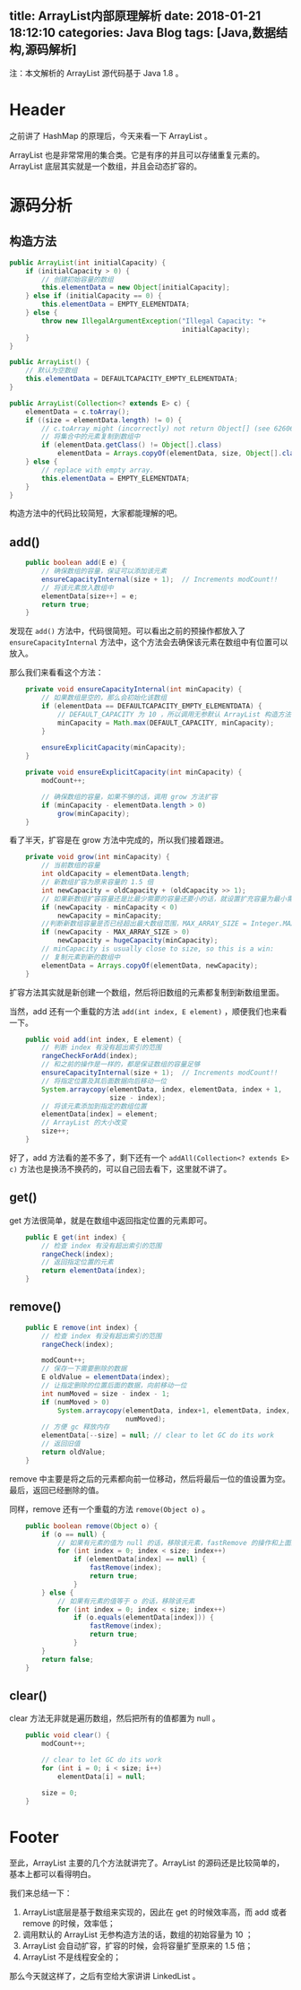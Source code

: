 title: ArrayList内部原理解析
date: 2018-01-21 18:12:10
categories: Java Blog
tags: [Java,数据结构,源码解析]
---
注：本文解析的 ArrayList 源代码基于 Java 1.8 。

Header
======
之前讲了 HashMap 的原理后，今天来看一下 ArrayList 。

ArrayList 也是非常常用的集合类。它是有序的并且可以存储重复元素的。 ArrayList 底层其实就是一个数组，并且会动态扩容的。

源码分析
=======
构造方法
-------
``` java
public ArrayList(int initialCapacity) {
    if (initialCapacity > 0) {
        // 创建初始容量的数组
        this.elementData = new Object[initialCapacity];
    } else if (initialCapacity == 0) {
        this.elementData = EMPTY_ELEMENTDATA;
    } else {
        throw new IllegalArgumentException("Illegal Capacity: "+
                                           initialCapacity);
    }
}

public ArrayList() {
    // 默认为空数组
    this.elementData = DEFAULTCAPACITY_EMPTY_ELEMENTDATA;
}

public ArrayList(Collection<? extends E> c) {
    elementData = c.toArray();
    if ((size = elementData.length) != 0) {
        // c.toArray might (incorrectly) not return Object[] (see 6260652)
        // 将集合中的元素复制到数组中
        if (elementData.getClass() != Object[].class)
            elementData = Arrays.copyOf(elementData, size, Object[].class);
    } else {
        // replace with empty array.
        this.elementData = EMPTY_ELEMENTDATA;
    }
}
```

构造方法中的代码比较简短，大家都能理解的吧。

add()
-----
``` java
    public boolean add(E e) {
        // 确保数组的容量，保证可以添加该元素
        ensureCapacityInternal(size + 1);  // Increments modCount!!
        // 将该元素放入数组中
        elementData[size++] = e;
        return true;
    }
```

发现在 `add()` 方法中，代码很简短。可以看出之前的预操作都放入了 `ensureCapacityInternal` 方法中，这个方法会去确保该元素在数组中有位置可以放入。

那么我们来看看这个方法：

``` java
    private void ensureCapacityInternal(int minCapacity) {
        // 如果数组是空的，那么会初始化该数组
        if (elementData == DEFAULTCAPACITY_EMPTY_ELEMENTDATA) {
            // DEFAULT_CAPACITY 为 10 ，所以调用无参默认 ArrayList 构造方法初始化的话，默认的数组容量为 10
            minCapacity = Math.max(DEFAULT_CAPACITY, minCapacity);
        }
    
        ensureExplicitCapacity(minCapacity);
    }

    private void ensureExplicitCapacity(int minCapacity) {
        modCount++;

        // 确保数组的容量，如果不够的话，调用 grow 方法扩容
        if (minCapacity - elementData.length > 0)
            grow(minCapacity);
    }
```

看了半天，扩容是在 grow 方法中完成的，所以我们接着跟进。

``` java
    private void grow(int minCapacity) {
        // 当前数组的容量
        int oldCapacity = elementData.length;
        // 新数组扩容为原来容量的 1.5 倍
        int newCapacity = oldCapacity + (oldCapacity >> 1);
        // 如果新数组扩容容量还是比最少需要的容量还要小的话，就设置扩充容量为最小需要的容量
        if (newCapacity - minCapacity < 0)
            newCapacity = minCapacity;
        //判断新数组容量是否已经超出最大数组范围，MAX_ARRAY_SIZE = Integer.MAX_VALUE - 8
        if (newCapacity - MAX_ARRAY_SIZE > 0)
            newCapacity = hugeCapacity(minCapacity);
        // minCapacity is usually close to size, so this is a win:
        // 复制元素到新的数组中
        elementData = Arrays.copyOf(elementData, newCapacity);
    }
```

扩容方法其实就是新创建一个数组，然后将旧数组的元素都复制到新数组里面。

当然，add 还有一个重载的方法 `add(int index, E element)` ，顺便我们也来看一下。

``` java
    public void add(int index, E element) {
        // 判断 index 有没有超出索引的范围
        rangeCheckForAdd(index);
        // 和之前的操作是一样的，都是保证数组的容量足够
        ensureCapacityInternal(size + 1);  // Increments modCount!!
        // 将指定位置及其后面数据向后移动一位
        System.arraycopy(elementData, index, elementData, index + 1,
                         size - index);
        // 将该元素添加到指定的数组位置
        elementData[index] = element;
        // ArrayList 的大小改变
        size++;
    }
```

好了，add 方法看的差不多了，剩下还有一个 `addAll(Collection<? extends E> c)` 方法也是换汤不换药的，可以自己回去看下，这里就不讲了。

get()
----
get 方法很简单，就是在数组中返回指定位置的元素即可。

``` java
    public E get(int index) {
        // 检查 index 有没有超出索引的范围
        rangeCheck(index);
        // 返回指定位置的元素
        return elementData(index);
    }
```

remove()
--------

``` java
    public E remove(int index) {
        // 检查 index 有没有超出索引的范围
        rangeCheck(index);

        modCount++;
        // 保存一下需要删除的数据
        E oldValue = elementData(index);
        // 让指定删除的位置后面的数据，向前移动一位
        int numMoved = size - index - 1;
        if (numMoved > 0)
            System.arraycopy(elementData, index+1, elementData, index,
                             numMoved);
        // 方便 gc 释放内存
        elementData[--size] = null; // clear to let GC do its work
        // 返回旧值
        return oldValue;
    }
```

remove 中主要是将之后的元素都向前一位移动，然后将最后一位的值设置为空。最后，返回已经删除的值。

同样，remove 还有一个重载的方法 `remove(Object o)` 。

``` java
    public boolean remove(Object o) {
        if (o == null) {
            // 如果有元素的值为 null 的话，移除该元素，fastRemove 的操作和上面的 remove(int index) 是类似的
            for (int index = 0; index < size; index++)
                if (elementData[index] == null) {
                    fastRemove(index);
                    return true;
                }
        } else {
            // 如果有元素的值等于 o 的话，移除该元素
            for (int index = 0; index < size; index++)
                if (o.equals(elementData[index])) {
                    fastRemove(index);
                    return true;
                }
        }
        return false;
    }
```

clear()
-------
clear 方法无非就是遍历数组，然后把所有的值都置为 null 。

``` java
    public void clear() {
        modCount++;

        // clear to let GC do its work
        for (int i = 0; i < size; i++)
            elementData[i] = null;

        size = 0;
    }
```

Footer
======
至此，ArrayList 主要的几个方法就讲完了。ArrayList 的源码还是比较简单的，基本上都可以看得明白。

我们来总结一下：

1. ArrayList底层是基于数组来实现的，因此在 get 的时候效率高，而 add 或者 remove 的时候，效率低；
2. 调用默认的 ArrayList 无参构造方法的话，数组的初始容量为 10 ；
3. ArrayList 会自动扩容，扩容的时候，会将容量扩至原来的 1.5 倍；
4. ArrayList 不是线程安全的；

那么今天就这样了，之后有空给大家讲讲 LinkedList 。
